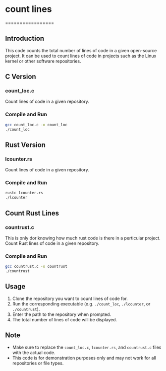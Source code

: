 # count lines
=================

**Introduction**
---------------

This code counts the total number of lines of code in a given open-source project. It can be used to count lines of code in projects such as the Linux kernel or other software repositories.

**C Version**
-------------

### count_loc.c

Count lines of code in a given repository.

### Compile and Run
```bash
gcc count_loc.c -o count_loc
./count_loc
```

**Rust Version**
--------------

### lcounter.rs

Count lines of code in a given repository.

### Compile and Run
```bash
rustc lcounter.rs
./lcounter
```

**Count Rust Lines**
-------------------

### countrust.c
This is only dor knowing how much rust code is there in a perticular project.
Count Rust lines of code in a given repository.

### Compile and Run
```bash
gcc countrust.c -o countrust
./countrust
```

**Usage**
-----

1. Clone the repository you want to count lines of code for.
2. Run the corresponding executable (e.g. `./count_loc`, `./lcounter`, or `./countrust`).
3. Enter the path to the repository when prompted.
4. The total number of lines of code will be displayed.

**Note**
----

* Make sure to replace the `count_loc.c`, `lcounter.rs`, and `countrust.c` files with the actual code.
* This code is for demonstration purposes only and may not work for all repositories or file types.
